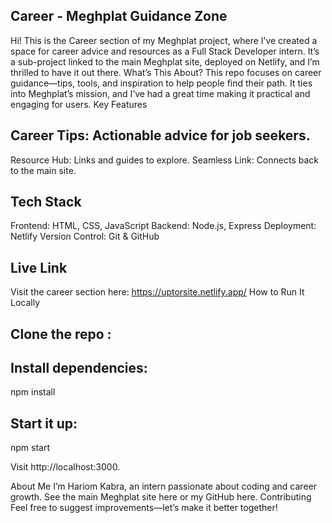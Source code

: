 ## Career - Meghplat Guidance Zone
Hi! This is the Career section of my Meghplat project, where I’ve created a space for career advice and resources as a Full Stack Developer intern. It’s a sub-project linked to the main Meghplat site, deployed on Netlify, and I’m thrilled to have it out there.
What’s This About?
This repo focuses on career guidance—tips, tools, and inspiration to help people find their path. It ties into Meghplat’s mission, and I’ve had a great time making it practical and engaging for users.
Key Features

## Career Tips: Actionable advice for job seekers.
Resource Hub: Links and guides to explore.
Seamless Link: Connects back to the main site.

## Tech Stack

Frontend: HTML, CSS, JavaScript
Backend: Node.js, Express
Deployment: Netlify
Version Control: Git & GitHub

## Live Link
Visit the career section here: https://uptorsite.netlify.app/
How to Run It Locally

## Clone the repo :



## Install dependencies: 
npm install


## Start it up:
npm start


Visit http://localhost:3000.

About Me
I’m Hariom Kabra, an intern passionate about coding and career growth. See the main Meghplat site here or my GitHub here.
Contributing
Feel free to suggest improvements—let’s make it better together!
